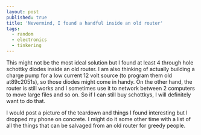 ```yaml
---
layout: post
published: true
title: 'Nevermind, I found a handful inside an old router'
tags:
  - random
  - electronics
  - tinkering
---
```

This might not be the most ideal solution but I found at least 4 through hole schottky diodes inside an old router. I am also thinking of actually building a charge pump for a low current 12 volt source (to program them old at89c2051s), so those diodes might come in handy. On the other hand, the router is still works and I sometimes use it to network between 2 computers to move large files and so on. So if I can still buy schottkys, I will definitely want to do that.

I would post a picture of the teardown and things I found interesting but I dropped my phone on concrete. I might do it some other time with a list of all the things that can be salvaged from an old router for greedy people.
